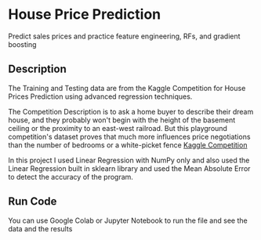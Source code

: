 # **House Price Prediction**
Predict sales prices and practice feature engineering, RFs, and gradient boosting
## Description

The Training and Testing data are from the Kaggle Competition for House Prices Prediction using advanced regression techniques.

The Competition Description is to ask a home buyer to describe their dream house, and they probably won't begin with the height of the basement ceiling or the proximity to an east-west railroad. But this playground competition's dataset proves that much more influences price negotiations than the number of bedrooms or a white-picket fence
[Kaggle Competition](https://www.kaggle.com/c/house-prices-advanced-regression-techniques)

In this project I used Linear Regression with NumPy only and also used the Linear Regression built in sklearn library and used the Mean Absolute Error to detect the accuracy of the program.

## Run Code

You can use Google Colab or Jupyter Notebook to run the file and see the data and the results
